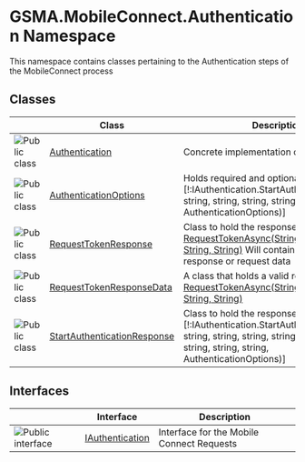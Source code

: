 GSMA.MobileConnect.Authentication Namespace
===========================================
This namespace contains classes pertaining to the Authentication steps of the MobileConnect process


Classes
-------

                | Class                            | Description                                                                                                                                                                  
--------------- | -------------------------------- | ---------------------------------------------------------------------------------------------------------------------------------------------------------------------------- 
![Public class] | [Authentication][1]              | Concrete implementation of [IAuthentication][2]                                                                                                                              
![Public class] | [AuthenticationOptions][3]       | Holds required and optional options for [!:IAuthentication.StartAuthentication(string, string, string, string, string, string, string, AuthenticationOptions)]               
![Public class] | [RequestTokenResponse][4]        | Class to hold the response of [RequestTokenAsync(String, String, String, String, String)][5] Will contain either an error response or request data                           
![Public class] | [RequestTokenResponseData][6]    | A class that holds a valid response from [RequestTokenAsync(String, String, String, String, String)][5]                                                                      
![Public class] | [StartAuthenticationResponse][7] | Class to hold the response from [!:IAuthentication.StartAuthentication(string, string, string, string, string, string, int?, string, string, string, AuthenticationOptions)] 


Interfaces
----------

                    | Interface            | Description                               
------------------- | -------------------- | ----------------------------------------- 
![Public interface] | [IAuthentication][2] | Interface for the Mobile Connect Requests 

[1]: Authentication/README.md
[2]: IAuthentication/README.md
[3]: AuthenticationOptions/README.md
[4]: RequestTokenResponse/README.md
[5]: IAuthentication/RequestTokenAsync.md
[6]: RequestTokenResponseData/README.md
[7]: StartAuthenticationResponse/README.md
[8]: ../_icons/Help.png
[Public class]: ../_icons/pubclass.gif "Public class"
[Public interface]: ../_icons/pubinterface.gif "Public interface"